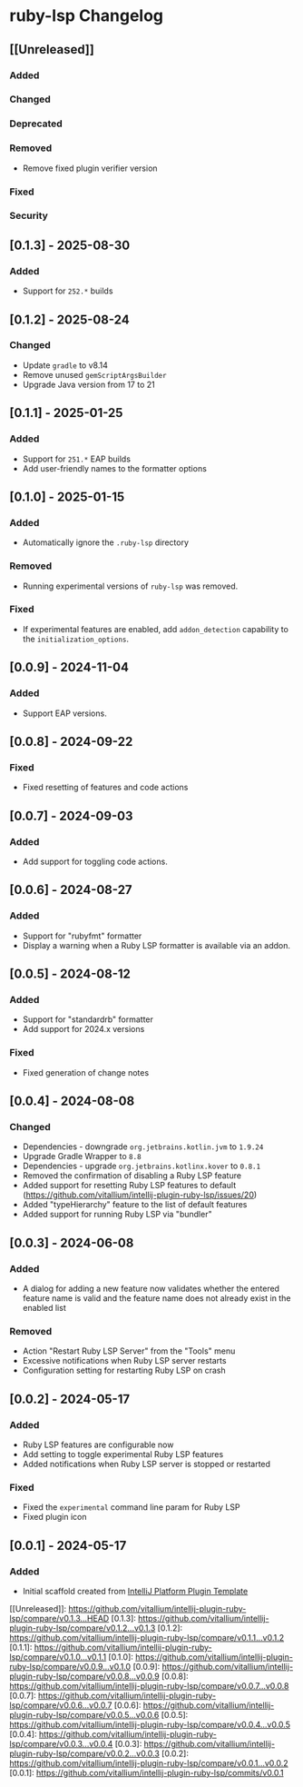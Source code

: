 # ruby-lsp Changelog

## [[Unreleased]]

### Added

### Changed

### Deprecated

### Removed

- Remove fixed plugin verifier version

### Fixed

### Security

## [0.1.3] - 2025-08-30

### Added

- Support for `252.*` builds

## [0.1.2] - 2025-08-24

### Changed

- Update `gradle` to v8.14
- Remove unused `gemScriptArgsBuilder`
- Upgrade Java version from 17 to 21

## [0.1.1] - 2025-01-25

### Added

- Support for `251.*` EAP builds
- Add user-friendly names to the formatter options

## [0.1.0] - 2025-01-15

### Added

- Automatically ignore the `.ruby-lsp` directory

### Removed

- Running experimental versions of `ruby-lsp` was removed.

### Fixed

- If experimental features are enabled, add `addon_detection` capability to the `initialization_options`.

## [0.0.9] - 2024-11-04

### Added

- Support EAP versions.

## [0.0.8] - 2024-09-22

### Fixed

- Fixed resetting of features and code actions

## [0.0.7] - 2024-09-03

### Added

- Add support for toggling code actions.

## [0.0.6] - 2024-08-27

### Added

- Support for "rubyfmt" formatter
- Display a warning when a Ruby LSP formatter is available via an addon.

## [0.0.5] - 2024-08-12

### Added

- Support for "standardrb" formatter
- Add support for 2024.x versions

### Fixed

- Fixed generation of change notes

## [0.0.4] - 2024-08-08

### Changed

- Dependencies - downgrade `org.jetbrains.kotlin.jvm` to `1.9.24`
- Upgrade Gradle Wrapper to `8.8`
- Dependencies - upgrade `org.jetbrains.kotlinx.kover` to `0.8.1`
- Removed the confirmation of disabling a Ruby LSP feature
- Added support for resetting Ruby LSP features to default (https://github.com/vitallium/intellij-plugin-ruby-lsp/issues/20)
- Added "typeHierarchy" feature to the list of default features
- Added support for running Ruby LSP via "bundler"

## [0.0.3] - 2024-06-08

### Added

- A dialog for adding a new feature now validates whether the entered feature name is valid and the feature name does not already exist in the enabled list

### Removed

- Action "Restart Ruby LSP Server" from the "Tools" menu
- Excessive notifications when Ruby LSP server restarts
- Configuration setting for restarting Ruby LSP on crash

## [0.0.2] - 2024-05-17

### Added

- Ruby LSP features are configurable now
- Add setting to toggle experimental Ruby LSP features
- Added notifications when Ruby LSP server is stopped or restarted

### Fixed

- Fixed the `experimental` command line param for Ruby LSP
- Fixed plugin icon

## [0.0.1] - 2024-05-17

### Added

- Initial scaffold created from [IntelliJ Platform Plugin Template](https://github.com/JetBrains/intellij-platform-plugin-template)

[[Unreleased]]: https://github.com/vitallium/intellij-plugin-ruby-lsp/compare/v0.1.3...HEAD
[0.1.3]: https://github.com/vitallium/intellij-plugin-ruby-lsp/compare/v0.1.2...v0.1.3
[0.1.2]: https://github.com/vitallium/intellij-plugin-ruby-lsp/compare/v0.1.1...v0.1.2
[0.1.1]: https://github.com/vitallium/intellij-plugin-ruby-lsp/compare/v0.1.0...v0.1.1
[0.1.0]: https://github.com/vitallium/intellij-plugin-ruby-lsp/compare/v0.0.9...v0.1.0
[0.0.9]: https://github.com/vitallium/intellij-plugin-ruby-lsp/compare/v0.0.8...v0.0.9
[0.0.8]: https://github.com/vitallium/intellij-plugin-ruby-lsp/compare/v0.0.7...v0.0.8
[0.0.7]: https://github.com/vitallium/intellij-plugin-ruby-lsp/compare/v0.0.6...v0.0.7
[0.0.6]: https://github.com/vitallium/intellij-plugin-ruby-lsp/compare/v0.0.5...v0.0.6
[0.0.5]: https://github.com/vitallium/intellij-plugin-ruby-lsp/compare/v0.0.4...v0.0.5
[0.0.4]: https://github.com/vitallium/intellij-plugin-ruby-lsp/compare/v0.0.3...v0.0.4
[0.0.3]: https://github.com/vitallium/intellij-plugin-ruby-lsp/compare/v0.0.2...v0.0.3
[0.0.2]: https://github.com/vitallium/intellij-plugin-ruby-lsp/compare/v0.0.1...v0.0.2
[0.0.1]: https://github.com/vitallium/intellij-plugin-ruby-lsp/commits/v0.0.1
